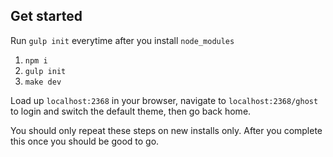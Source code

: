 ## Get started

Run `gulp init` everytime after you install `node_modules`

1. `npm i`
2. `gulp init`
3. `make dev`

Load up `localhost:2368` in your browser, navigate to `localhost:2368/ghost` to login and switch the default theme, then go back home.

You should only repeat these steps on new installs only. After you complete this once you should be good to go.
